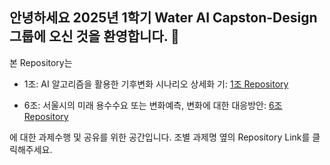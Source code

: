 ## 안녕하세요 2025년 1학기 Water AI Capston-Design 그룹에 오신 것을 환영합니다. 👋

본 Repository는 

- 1조: AI 알고리즘을 활용한 기후변화 시나리오 상세화 기: [1조 Repository](https://github.com/Water-AI-Capstone-Design-KM-Univ/CCdownscaling)

- 6조: 서울시의 미래 용수수요 또는 변화예측, 변화에 대한 대응방안: [6조 Repository](https://github.com/Water-AI-Capstone-Design-KM-Univ/group-8)

에 대한 과제수행 및 공유를 위한 공간입니다. 조별 과제명 옆의 Repository Link를 클릭해주세요.

<!--

**Here are some ideas to get you started:**

🙋‍♀️ A short introduction - what is your organization all about?
🌈 Contribution guidelines - how can the community get involved?
👩‍💻 Useful resources - where can the community find your docs? Is there anything else the community should know?
🍿 Fun facts - what does your team eat for breakfast?
🧙 Remember, you can do mighty things with the power of [Markdown](https://docs.github.com/github/writing-on-github/getting-started-with-writing-and-formatting-on-github/basic-writing-and-formatting-syntax)
-->
